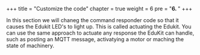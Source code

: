 +++
title = "Customize the code"
chapter = true
weight = 6
pre = "<b>6. </b>"
+++

In this section we will chaneg the command responder code so that it causes the Edukit LED's to light up.  This is called actuating the Edukit.  You can use the same approach to actuate any response the EduKit can handle, such as posting an MQTT message, activatying a motor or maching the state of machinery.

